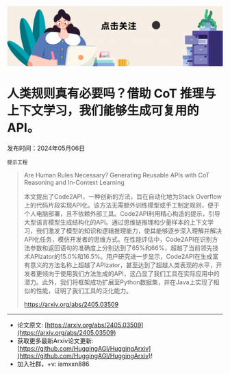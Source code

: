 ![](https://raw.githubusercontent.com/HuggingAGI/HuggingArxiv/main/imgs/follow2.gif)
# 人类规则真有必要吗？借助 CoT 推理与上下文学习，我们能够生成可复用的 API。
发布时间：2024年05月06日

`提示工程`
> Are Human Rules Necessary? Generating Reusable APIs with CoT Reasoning and In-Context Learning
>
> 本文提出了Code2API，一种创新的方法，旨在自动化地为Stack Overflow上的代码片段实现API化。该方法无需额外训练模型或手工制定规则，便于个人电脑部署，且不依赖外部工具。Code2API利用精心构造的提示，引导大型语言模型生成结构化的API。通过思维链推理和少量样本的上下文学习，我们激发了模型的知识和逻辑推理能力，使其能够逐步深入理解并解决API化任务，模仿开发者的思维方式。在性能评估中，Code2API在识别方法参数和返回语句的准确度上分别达到了65%和66%，超越了当前领先技术APIzator的15.0%和16.5%。用户研究进一步显示，Code2API在生成富有意义的方法名称上超越了APIzator，甚至达到了超越人类表现的水平，开发者更倾向于使用我们方法生成的API，这凸显了我们工具在实际应用中的潜力。此外，我们将框架成功扩展至Python数据集，并在Java上实现了相似的性能，证明了我们工具的泛化能力。
>
> https://arxiv.org/abs/2405.03509


<hr />

- 论文原文: [https://arxiv.org/abs/2405.03509](https://arxiv.org/abs/2405.03509)
- 获取更多最新Arxiv论文更新: [https://github.com/HuggingAGI/HuggingArxiv](https://github.com/HuggingAGI/HuggingArxiv)!
- 加入社群，+v: iamxxn886